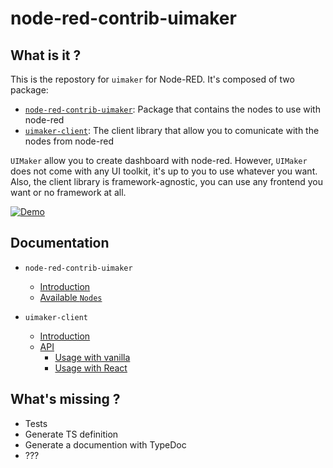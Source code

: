 # node-red-contrib-uimaker

## What is it ?

This is the repostory for `uimaker` for Node-RED. It's composed of two package:

- [`node-red-contrib-uimaker`](./nodes/): Package that contains the nodes to use with node-red
- [`uimaker-client`](./client): The client library that allow you to comunicate with the nodes from node-red

`UIMaker` allow you to create dashboard with node-red. However, `UIMaker` does not come with any UI toolkit, it's up to you to use whatever you want. Also, the client library is framework-agnostic, you can use any frontend you want or no framework at all.

[![Demo](https://i.imgur.com/pylg5co.gif)](https://i.imgur.com/pylg5co.mp4)

## Documentation

- `node-red-contrib-uimaker`

  - [Introduction](./nodes#node-red-contrib-uimaker)
  - [Available `Nodes`](./nodes#nodes)

- `uimaker-client`

  - [Introduction](./client#uimaker-client)
  - [API](./client/API.md)
    - [Usage with vanilla](./client#directly)
    - [Usage with React](./client#with-react)

## What's missing ?

- Tests
- Generate TS definition
- Generate a documention with TypeDoc
- ???
